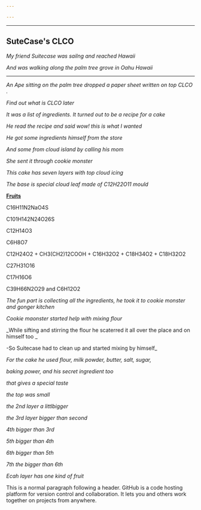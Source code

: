 ```yaml
---

---
```




------




## SuteCase's CLCO


_My friend Suitecase was sailng and reached  Hawaii_

_And was walking along the palm tree grove in Oahu Hawaii_

------------

_An Ape sitting on the palm tree dropped a paper sheet written on top CLCO ._

_Find out what is CLCO later_

_It was a list of ingredients. It turned out to be a recipe for a cake_

_He read the recipe and said wow! this is what I wanted_

_He got some ingredients himself from the store_

_And some from cloud island by calling his mom_

_She sent it through cookie monster_

_This cake has seven layers with top cloud icing_

_The base is special cloud leaf made of C12H22O11 mould_ 

[**Fruits**](./cake.md)

C16H11N2NaO4S 

C101H142N24O26S

C12H14O3 

C6H8O7 

C12H24O2 + CH3(CH2)12COOH + C16H32O2 + C18H34O2 + C18H32O2  

C27H31O16  

C17H16O6  

C39H66N2O29  and  C6H12O2 

_The fun part is collecting all the ingredients, he took it to cookie monster and gonger kitchen_

_Cookie maonster started help with mixing flour_

_While sifting and stirring the flour he scaterred it all over the place and on himself too
_

-So Suitecase had to clean up and started mixing by himself_

_For the cake he used flour, milk powder, butter, salt, sugar,_

_baking power, and his secret ingredient too_

_that gives a special taste_

_the top was small_

_the 2nd layer a littlbigger_

_the 3rd layer bigger than second_

_4th  bigger than 3rd_

_5th  bigger than  4th_

_6th  bigger than 5th_

_7th the  bigger than 6th_

_Ecah layer has one kind of fruit_


This is a normal paragraph following a header. GitHub is a code hosting platform for version control and collaboration. It lets you and others work together on projects from anywhere.


